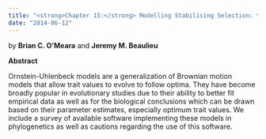 ```yaml
---
title: "<strong>Chapter 15:</strong> Modelling Stabilising Selection: the Attraction of Ornstein-Uhlenbeck Models"
date: "2014-06-12"
---
```


by **Brian C. O’Meara** and **Jeremy M. Beaulieu**

**Abstract**

Ornstein-Uhlenbeck models are a generalization of Brownian motion models that allow trait values to evolve to follow optima. They have become broadly popular in evolutionary studies due to their ability to better fit empirical data as well as for the biological conclusions which can be drawn based on their parameter estimates, especially optimum trait values. We include a survey of available software implementing these models in phylogenetics as well as cautions regarding the use of this software.
